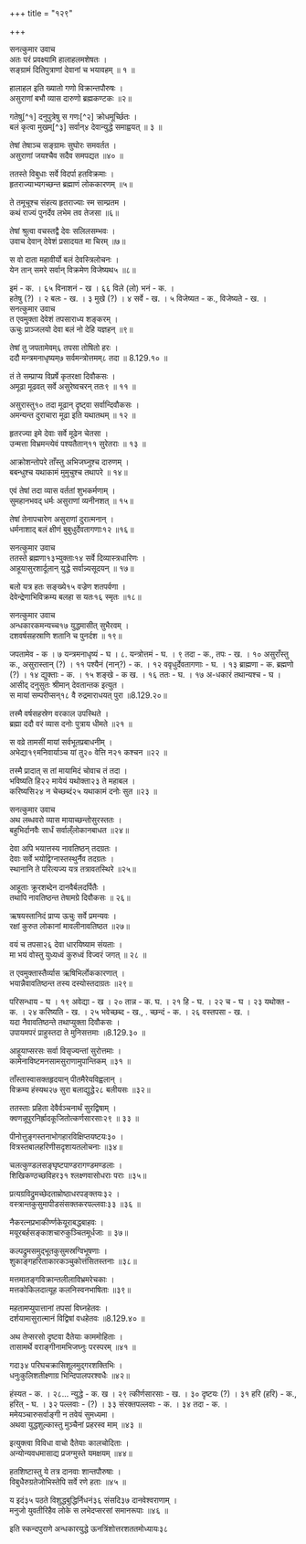 +++
title = "१२९"

+++

सनत्कुमार उवाच  
अतः परं प्रवक्ष्यामि हालाहलमशेषतः ।  
सङ्ग्रामं दितिपुत्राणां देवानां च भयावहम् ॥ १ ॥

हालाहल इति ख्यातो गणो विक्रान्तपौरुषः ।  
असुराणां बभौ व्यास दारुणो ब्रह्मकण्टकः ॥२॥

गतेषु[^१] दनुपुत्रेषु स गणः[^२] क्रोधमूर्च्छितः ।  
बलं कृत्वा मुखम्[^३] सर्वान्४ देवान्युद्धे समाह्वयत् ॥ ३ ॥

तेषां तेषाञ्च सङ्ग्रामः सुघोरः समवर्तत ।  
असुराणां जयश्चैव सदैव समपद्यत ॥४० ॥

ततस्ते विबुधाः सर्वे विदर्पा हतविक्रमाः ।  
हृतराज्याभ्यगच्छन्त ब्रह्माणं लोककारणम् ॥५॥

ते तमूचूश्च संहत्य हृतराज्याः स्म साम्प्रतम ।  
कथं राज्यं पुनर्देव लभेम तव तेजसा ॥६॥

तेषां श्रुत्वा वचस्तद्वै देवः सलिलसम्भवः ।  
उवाच देवान् देवेशं प्रसादयत मा चिरम् ॥७॥

स वो दाता महावीर्यो बलं देवस्त्रिलोचनः ।  
येन तान् समरे सर्वान् विक्रमेण विजेष्यथ५ ॥८॥

इमं - क. । ६५ विनाशनं - ख । ६६ विले (लो) भनं - क. ।  
हतेषु (?) । २ बलः - ख. । ३ मुखे (?) । ४ सर्वे - ख. । ५ विजेष्यत - क., विजेष्यते - ख. ।  
सनत्कुमार उवाच  
त एवमुक्ता देवेशं तपसाराध्य शङ्करम् ।  
ऊचुः प्राञ्जलयो देवा बलं नो देहि यज्ञहन् ॥९॥

तेषां तु जपतामेवम्६ तपसा तोषितो हरः ।  
ददौ मन्त्रमनाधृष्यम्७ सर्वमन्त्रोत्तमम्८ तदा ॥ 8.129.१० ॥

तं ते सम्प्राप्य विप्रर्षे कृतरक्षा दिवौकसः ।  
अमूढा मूढवत् सर्वे असुरेष्वचरन् ततः९ ॥ ११ ॥

असुरास्तु१० तदा मूढान् दृष्ट्वा सर्वान्दिवौकसः ।  
अमन्यन्त दुराचारा मूढा इति यथातथम् ॥ १२ ॥

हृतरज्या इमे देवाः सर्वे मूढेन चेतसा ।  
उन्मत्ता विभ्रमन्त्येवं पश्यतैतान्११ सुरेतराः ॥ १३ ॥

आक्रोशन्तोपरे ताँस्तु अभिजघ्नुश्च दारुणम् ।  
बबन्धुश्च यथाकामं मुमुचुश्च तथापरे ॥ १४॥

एवं तेषां तदा व्यास वर्ततां शुभकर्मणाम् ।  
सुमहानभवद् धर्मः असुराणां व्यनीनशत् ॥ १५॥

तेषां तेनापचारेण असुराणां दुरात्मनान् ।  
धर्मनाशाद् बलं क्षीणं बुबुधुर्देवतागणाः१२ ॥१६॥

सनत्कुमार उवाच  
ततस्ते ब्रह्मणा१३भ्युक्ताः१४ सर्वे दिव्यास्त्रधारिणः ।  
आहूयासुरशार्दूलान् युद्धे सर्वान्न्यसूदयन् ॥ १७॥

बलो यत्र हतः सङ्ख्ये१५ वज्रेण शतपर्वणा ।  
देवेन्द्रेणाभिविक्रम्य बलहा स यतः१६ स्मृतः ॥१८॥

सनत्कुमार उवाच  
अन्धकारकमन्यच्च१७ युद्धमासीत् सुभैरवम् ।  
दशवर्षसहस्राणि शतानि च पुनर्दश ॥ १९॥

जपतामेव - क । ७ यन्त्रमनाधृष्यं - घ । ८. यन्त्रोत्तमं - घ. । ९ तदा - क., तपः - ख. । १० असुराँस्तु क., असुरास्तान् (?) । ११ पश्यैनं (नान्?) - क. । १२ ववृधुर्देवतागणाः - घ. । १३ ब्राह्मणा - क. ब्रह्मणो (?) । १४ द्युक्ताः - क. । १५ शङ्खे - क ख. । १६ ततः - घ. । १७ अ-धकारं तथान्यश्च - घ ।  
आसीद् दनुसुतः श्रीमान् देवतान्तक इत्युत ।  
स मायां सम्परीप्सन्१८ वै रुद्रमाराधयत् पुरा ॥8.129.२०॥

तस्मै वर्षसहस्रेण वरकाल उपस्थिते ।  
ब्रह्मा ददौ वरं व्यास दनोः पुत्राय धीमते ॥२१ ॥

स वव्रे तामसीं मायां सर्वभूतप्रबाधनीम् ।  
अभेद्या१९मनिवार्याञ्च यां तु२० वेत्ति न२१ कश्चन ॥२२ ॥

तस्मै प्रादात् स तां मायामिदं चोवाच तं तदा ।  
भविष्यति हि२२ मायेयं यथोक्ता२३ ते महाबल ।  
करिष्यसि२४ न चेच्छब्दं२५ यथाकामं दनोः सुत ॥२३ ॥

सनत्कुमार उवाच  
अथ लब्धवरो व्यास मायाच्छन्तोसुरस्ततः ।  
बहुभिर्दानवैः सार्धं सर्वाल्ँलोकानबाधत ॥२४॥

देवा अपि भयात्तस्य नावतिष्ठन् तदग्रतः ।  
देवाः सर्वे भयोद्विग्नास्तस्थुर्नैव तदग्रतः ।  
स्थानानि ते परित्यज्य यत्र तत्रावतस्थिरे ॥२५॥

आहूताः क्रूरशब्देन दानवैर्बलदर्पितैः ।  
तथापि नावतिष्ठन्त तेषामग्रे दिवौकसः ॥ २६॥

ऋषयस्तानिदं प्राप्य ऊचुः सर्वे प्रमन्यवः ।  
रक्षां कुरुत लोकानां मावलीनावतिष्ठत ॥२७॥

वयं च तपसा२६ देवा धारयिष्याम संयताः ।  
मा भयं वोस्तु युध्यध्वं कुरुध्वं विज्वरं जगत् ॥ २८ ॥

त एवमुक्तास्तैर्व्यास ऋषिभिर्लोककारणात् ।  
भयान्नैवावतिष्ठन्त तस्य दस्योस्तदाग्रतः ॥२९॥

परिसन्धाय - घ । १९ अवेद्या - ख । २० तान्न - क. घ. । २१ हि - घ. । २२ च - घ । २३ यथोक्त - क. । २४ करिष्यति - ख. । २५ भवेच्छब्द - ख., . च्छन्दं - क. । २६ वस्तपसा - ख. ।  
यदा नैवावतिष्ठन्ते तथाप्युक्ता दिवौकसः ।  
उपायमपरं प्राहुस्तदा ते मुनिसत्तमाः ॥8.129.३० ॥

आहूयाप्सरसः सर्वा विसृज्यन्तां सुरोत्तमाः ।  
कामेनाविष्टमनसामसुराणामुपान्तिकम् ॥३१ ॥

ताँस्तास्वासक्तहृदयान् पीतमैरेयविह्वलान् ।  
विक्रम्य हंस्यथ२७ सुरा बलाद्युद्धे२८ बलीयसः ॥३२॥

ततस्ताः प्रहिता देवैर्वञ्चनार्थं सुरद्विषाम् ।  
क्वणन्नूपुरनिर्ह्रादकूजितोत्कर्णसारसाः२९ ॥ ३३ ॥

पीनोत्तुङ्गस्तनाभोगहारविक्षिप्तयष्टयः३० ।  
वित्रस्तबालहरिणीसदृशायतलोचनाः ॥३४॥

चलत्कुण्डलसङ्घृष्टपाण्डरागण्डमण्डलाः ।  
शिखिकण्ठच्छविहर३१ श्लक्ष्णवासोधराः पराः ॥३५॥

प्रत्यग्रविद्रुमच्छेदताम्रोष्ठाधरपङ्क्तयः३२ ।  
वस्त्रान्तकुसुमापीडसंसक्तकरपल्लवाः३३ ॥३६ ॥

नैकरत्नप्रभाकीर्ण्णकेयूराबद्धबाहवः ।  
मयूरबर्हसङ्काशचारुकुञ्चितमूर्धजाः ॥ ३७॥

कल्पद्रुमसमुद्भूतकुसुमस्रग्विभूषणाः ।  
शुकाङ्गहरिताकारकञ्चुकोत्तंसितस्तनाः ॥३८॥

मत्तमातङ्गविक्रान्तलीलाविभ्रमरेचकाः ।  
मत्तकोकिलदात्यूह कलनिस्वनभाषिताः ॥३९॥

महतामप्युपात्तानां तपसां विघ्नहेतवः ।  
दर्शयामासुरात्मानं विद्विषां वधहेतवः ॥8.129.४० ॥

अथ तेप्सरसो दृष्टवा दैतेयाः काममोहिताः ।  
तासामर्थे वराङ्गीनामभिजघ्नुः परस्परम् ॥४१ ॥

गदा३४ परिघचक्रासिशूलमुद्गरशक्तिभिः ।  
धनुःकुलिशतीक्ष्णाग्र भिन्दिपालपरश्वधैः ॥४२॥

हंस्यत - क. । २८... न्युद्धे - क. ख । २९ त्कीर्णसारसाः - ख. । ३० दृष्टयः (?) । ३१ हरि (हरि) - क., हरित् - घ. । ३२ पल्लवाः - (?) । ३३ संरक्तपल्लवाः - क. । ३४ तदा - क. ।  
ममेयञ्चारुसर्वाङ्गी न तवेयं सुमध्यमा ।  
अथवा युद्धशुल्कास्तु मुञ्चैनां प्रहरस्व माम् ॥४३ ॥

इत्युक्त्वा विविधा वाचो दैतेयाः कालचोदिताः ।  
अन्योन्यवधमासाद्य प्रजग्मुस्ते यमक्षयम् ॥४४॥

हतशिष्टास्तु ये तत्र दानवाः शान्तपौरुषाः ।  
विबुधैरुग्रतेजोभिस्तेपि सर्वे रणे हताः ॥४५ ॥

य इदं३५ पठते विशुद्धबुद्धिर्निधनं३६ संसदि३७ दानवेश्वराणाम् ।  
मनुजो युवतीरिहैव लोके स लभेदप्सरसां समानरूपाः ॥४६ ॥

इति स्कन्दपुराणे अन्धकारयुद्धे ऊनत्रिंशोत्तरशततमोध्यायः३८  
